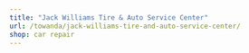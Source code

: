 ```yaml
---
title: "Jack Williams Tire & Auto Service Center"
url: /towanda/jack-williams-tire-and-auto-service-center/
shop: car repair
---
```

